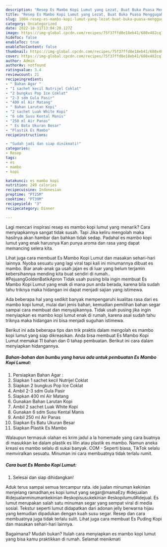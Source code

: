 ```yaml
---
description: "Resep Es Mambo Kopi Lumut yang Lezat, Buat Buka Puasa Menggugah Selera"
title: "Resep Es Mambo Kopi Lumut yang Lezat, Buat Buka Puasa Menggugah Selera"
slug: 1004-resep-es-mambo-kopi-lumut-yang-lezat-buat-buka-puasa-menggugah-selera
category: Uncategorized
date: 2022-10-31T13:04:20.127Z
image: https://img-global.cpcdn.com/recipes/75f37ffd8e18eb41/680x482cq70/es-mambo-kopi-lumut-foto-resep-utama.jpg
hideToc: false
enableToc: true
enableTocContent: false
thumbnail: https://img-global.cpcdn.com/recipes/75f37ffd8e18eb41/680x482cq70/es-mambo-kopi-lumut-foto-resep-utama.jpg
cover: https://img-global.cpcdn.com/recipes/75f37ffd8e18eb41/680x482cq70/es-mambo-kopi-lumut-foto-resep-utama.jpg
author: Admin
authorAv: notfound
ratingvalue: 3.4
reviewcount: 21
recipeingredient:
- " Bahan Agar "
- "1 sachet kecil Nutrijel Coklat"
- "2 bungkus Pop Ice Coklat"
- "2-3 sdm Gula Pasir"
- "400 ml Air Matang"
- " Bahan Larutan Kopi"
- "2 sachet Luak White Kopi"
- "6 sdm Susu Kental Manis"
- "250 ml Air Panas"
- " Es Batu Ukuran Besar"
- "Plastik Es Mambo"
recipeinstructions:

- "Sudah jadi dan siap dinikmati!"
categories:
- Resep
tags:
- es
- mambo
- kopi

katakunci: es mambo kopi 
nutrition: 249 calories
recipecuisine: Indonesian
preptime: "PT25M"
cooktime: "PT39M"
recipeyield: "3"
recipecategory: Dinner

---
```



Lagi mencari inspirasi resep es mambo kopi lumut yang menarik? Cara menyiapkannya sangat tidak susah. Tapi Jika keliru mengolah maka hasilnya akan hambar dan bahkan tidak sedap. Padahal es mambo kopi lumut yang enak harusnya Kan punya aroma dan rasa yang dapat memancing selera kita.


Lihat juga cara membuat Es Mambo Kopi Lumut dan masakan sehari-hari lainnya. Nyoba sesuatu yang lagi viral tapi kali ini minumannya dibuat es mambo. Biar anak-anak ga usah jajan es di luar yang belum terjamin kebersihannya mending kita buat sendiri di rumah.. #PejuangGoldenBatikApron Tidak usah pusing bila ingin membuat Es Mambo Kopi Lumut yang enak di mana pun anda berada, karena bila sudah tahu triknya maka hidangan ini dapat menjadi sajian yang istimewa.

Ada beberapa hal yang sedikit banyak mempengaruhi kualitas rasa dari es mambo kopi lumut, mulai dari jenis bahan, kemudian pemilihan bahan segar sampai cara membuat dan menyajikannya. Tidak usah pusing jika ingin menyiapkan es mambo kopi lumut enak di rumah, karena asal sudah tahu triknya maka hidangan ini bisa menjadi suguhan istimewa.


Berikut ini ada beberapa tips dan trik praktis dalam mengolah es mambo kopi lumut yang siap dikreasikan. Anda bisa membuat Es Mambo Kopi Lumut memakai 11 bahan dan 0 tahap pembuatan. Berikut ini cara dalam menyiapkan hidangannya.

<!--inarticleads1-->

##### Bahan-bahan dan bumbu yang harus ada untuk pembuatan Es Mambo Kopi Lumut:

1. Persiapkan  Bahan Agar :
1. Siapkan 1 sachet kecil Nutrijel Coklat
1. Siapkan 2 bungkus Pop Ice Coklat
1. Ambil 2-3 sdm Gula Pasir
1. Siapkan 400 ml Air Matang
1. Gunakan  Bahan Larutan Kopi
1. Ambil 2 sachet Luak White Kopi
1. Gunakan 6 sdm Susu Kental Manis
1. Ambil 250 ml Air Panas
1. Siapkan  Es Batu Ukuran Besar
1. Siapkan Plastik Es Mambo


Walaupun termasuk olahan es krim jadul a la homemade yang cara buatnya di masukkan ke dalam plastik es lilin atau plastik es mambo. Namun aneka kreasi es mambo selalu di sukai banyak. COM - Seperti biasa, TikTok selalu memviralkan sesuatu. Minuman ini cara membuatnya tidak terlalu rumit. 

<!--inarticleads2-->

##### Cara buat Es Mambo Kopi Lumut:


1. Selesai dan siap dihidangkan!

Aduk terus sampai semua tercampur rata. ide jualan minuman kekinian menjelang ramadhan,es kopi lumut yang segar@mamaEzy #idejualan #idejualanminumankekinian #eskopisusukekinian #eskopilumut#idejual. Es lumut merupakan salah satu minuman segar yang sempat viral di media sosial. Tekstur seperti lumut didapatkan dari adonan jelly berwarna hijau yang kemudian dipadukan dengan kuah susu segar. Resep dan cara membuatnya juga tidak terlalu sulit. Lihat juga cara membuat Es Puding Kopi dan masakan sehari-hari lainnya. 

Bagaimana? Mudah bukan? Itulah cara menyiapkan es mambo kopi lumut yang bisa kamu praktikkan di rumah. Selamat menikmati
